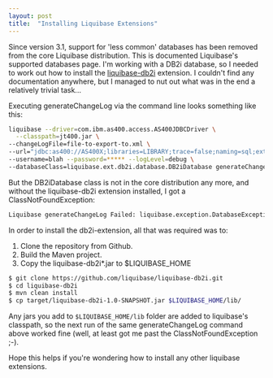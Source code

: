 ```yaml
---
layout: post
title:  "Installing Liquibase Extensions"
---
```


Since version 3.1, support for 'less common' databases has been removed from the core Liquibase distribution. This is documented Liquibase's supported databases page. I'm working with a DB2i database, so I needed to work out how to install the [liquibase-db2i](https://github.com/liquibase/liquibase-db2i) extension. I couldn't find any documentation anywhere, but I managed to nut out what was in the end a relatively trivial task...

Executing generateChangeLog via the command line looks something like this:

```bash
liquibase --driver=com.ibm.as400.access.AS400JDBCDriver \
  --classpath=jt400.jar \
--changeLogFile=file-to-export-to.xml \
--url="jdbc:as400://AS400X;libraries=LIBRARY;trace=false;naming=sql;extended dynamic=true;" \
--username=blah --password=***** --logLevel=debug \
--databaseClass=liquibase.ext.db2i.database.DB2iDatabase generateChangeLog
```

But the DB2iDatabase class is not in the core distribution any more, and without the liquibase-db2i extension installed, I got a ClassNotFoundException:

```bash
Liquibase generateChangeLog Failed: liquibase.exception.DatabaseException: java.lang.ClassNotFoundException: liquibase.ext.db2i.database.DB2iDatabase
```

In order to install the db2i-extension, all that was required was to:

1. Clone the repository from Github.
2. Build the Maven project.
3. Copy the liquibase-db2i*.jar to $LIQUIBASE_HOME



```bash
$ git clone https://github.com/liquibase/liquibase-db2i.git
$ cd liquibase-db2i
$ mvn clean install
$ cp target/liquibase-db2i-1.0-SNAPSHOT.jar $LIQUIBASE_HOME/lib/
```

Any jars you add to `$LIQUIBASE_HOME/lib` folder are added to liquibase's classpath, so the next run of the same generateChangeLog command above worked fine (well, at least got me past the ClassNotFoundException ;-).

Hope this helps if you're wondering how to install any other liquibase extensions.
